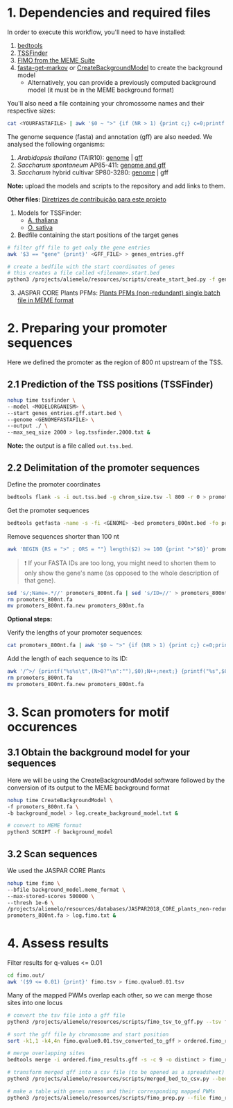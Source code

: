 # 1. Dependencies and required files
In order to execute this workflow, you'll need to have installed:
1. [bedtools](https://github.com/arq5x/bedtools2)
2. [TSSFinder](https://github.com/tssfinder/tssfinder.github.io)
3. [FIMO from the MEME Suite](http://meme-suite.org/doc/fimo.html)
4. [fasta-get-markov](http://meme-suite.org/doc/fasta-get-markov.html) or [CreateBackgroundModel](http://bioinformatics.intec.ugent.be/MotifSuite/standalones.php) to create the background model
   * Alternatively, you can provide a previously computed background model (it must be in the MEME background format)

You'll also need a file containing your chromossome names and their respective sizes:
```bash
cat <YOURFASTAFILE> | awk '$0 ~ ">" {if (NR > 1) {print c;} c=0;printf substr($0,2,100) "\t"; } $0 !~ ">" {c+=length($0);} END { print c; }' > chrom_size.tsv
```

The genome sequence (fasta) and annotation (gff) are also needed. We analysed the following organisms:
1. *Arabidopsis thaliana* (TAIR10): [genome](https://tinyurl.com/y63nexnj "Ensembl's FTP page") | [gff](https://tinyurl.com/y45ztpdq "Ensembl's FTP page")
2. *Saccharum spontaneum* AP85-411: [genome and gff](http://www.life.illinois.edu/ming/downloads/Spontaneum_genome/)
3. *Saccharum* hybrid cultivar SP80-3280: [genome](https://www.ncbi.nlm.nih.gov/nuccore/QPEU01000000) | gff

**Note:** upload the models and scripts to the repository and add links to them.

**Other files:**
[Diretrizes de contribuição para este projeto](docs/CONTRIBUTING.md)
1. Models for TSSFinder:
   * [A. thaliana](resources/TSSFinder_models/athaliana)
   * [O. sativa](resources/TSSFinder_models/osativa)
2. Bedfile containing the start positions of the target genes
```bash
# filter gff file to get only the gene entries
awk '$3 == "gene" {print}' <GFF_FILE> > genes_entries.gff

# create a bedfile with the start coordinates of genes
# this creates a file called <filename>.start.bed
python3 /projects/aliemelo/resources/scripts/create_start_bed.py -f genes_entries.gff
```
3. JASPAR CORE Plants PFMs: [Plants PFMs (non-redundant) single batch file in MEME format](http://jaspar.genereg.net/download/CORE/JASPAR2020_CORE_plants_non-redundant_pfms_meme.txt)

# 2. Preparing your promoter sequences
Here we defined the promoter as the region of 800 nt upstream of the TSS.

## 2.1 Prediction of the TSS positions (TSSFinder)
```bash
nohup time tssfinder \
--model <MODELORGANISM> \
--start genes_entries.gff.start.bed \
--genome <GENOMEFASTAFILE> \
--output ./ \
--max_seq_size 2000 > log.tssfinder.2000.txt &
```
**Note:** the output is a file called `out.tss.bed`.

## 2.2 Delimitation of the promoter sequences
Define the promoter coordinates
```bash
bedtools flank -s -i out.tss.bed -g chrom_size.tsv -l 800 -r 0 > promoters_800nt.bed
```
Get the promoter sequences
```bash
bedtools getfasta -name -s -fi <GENOME> -bed promoters_800nt.bed -fo promoters_800nt.fa.tmp
```
Remove sequences shorter than 100 nt
```bash
awk 'BEGIN {RS = ">" ; ORS = ""} length($2) >= 100 {print ">"$0}' promoters_800nt.fa.tmp > promoters_800nt.fa
```

> :heavy_exclamation_mark: If your FASTA IDs are too long, you might need to shorten them to only show the gene's name (as opposed to the whole description of that gene).
```bash
sed 's/;Name=.*//' promoters_800nt.fa | sed 's/ID=//' > promoters_800nt.fa.new
rm promoters_800nt.fa
mv promoters_800nt.fa.new promoters_800nt.fa
```

**Optional steps:**

Verify the lengths of your promoter sequences:
```bash
cat promoters_800nt.fa | awk '$0 ~ ">" {if (NR > 1) {print c;} c=0;printf substr($0,2,100) "\t"; } $0 !~ ">" {c+=length($0);} END { print c; }' > promoters_length
```

Add the length of each sequence to its ID:
```bash
awk '/^>/ {printf("%s%s\t",(N>0?"\n":""),$0);N++;next;} {printf("%s",$0);} END {printf("\n");}' promoters_800nt.fa | awk -F '\t' '{printf("%s_%d\n%s\n",$1,length($2),$2);}' > promoters_800nt.fa.new
rm promoters_800nt.fa
mv promoters_800nt.fa.new promoters_800nt.fa
```

# 3. Scan promoters for motif occurences
## 3.1 Obtain the background model for your sequences
Here we will be using the CreateBackgroundModel software followed by the conversion of its output to the MEME background format
```bash
nohup time CreateBackgroundModel \
-f promoters_800nt.fa \
-b background_model > log.create_background_model.txt &

# convert to MEME format
python3 SCRIPT -f background_model
```
## 3.2 Scan sequences
We used the JASPAR CORE Plants
```bash
nohup time fimo \
--bfile background_model.meme_format \
--max-stored-scores 500000 \
--thresh 1e-6 \
/projects/aliemelo/resources/databases/JASPAR2018_CORE_plants_non-redundant_pfms_meme.txt \
promoters_800nt.fa > log.fimo.txt &
```

# 4. Assess results
Filter results for q-values <= 0.01
```bash
cd fimo.out/
awk '($9 <= 0.01) {print}' fimo.tsv > fimo.qvalue0.01.tsv
```
Many of the mapped PWMs overlap each other, so we can merge those sites into one locus
```bash
# convert the tsv file into a gff file
python3 /projects/aliemelo/resources/scripts/fimo_tsv_to_gff.py --tsv fimo.qvalue0.01.tsv

# sort the gff file by chromosome and start position
sort -k1,1 -k4,4n fimo.qvalue0.01.tsv_converted_to_gff > ordered.fimo_results.gff

# merge overlapping sites
bedtools merge -i ordered.fimo_results.gff -s -c 9 -o distinct > fimo_results_merged_overlaps.gff

# transform merged gff into a csv file (to be opened as a spreadsheet)
python3 /projects/aliemelo/resources/scripts/merged_bed_to_csv.py --bed fimo_results_merged_overlaps.gff

# make a table with genes names and their corresponding mapped PWMs
python3 /projects/aliemelo/resources/scripts/fimo_prep.py --file fimo_results_merged_overlaps.gff.csv --alt T
```




